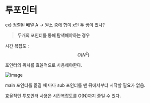 # 투포인터

ex) 정렬된 배열 A -> 원소 중에 합이 x인 두 쌍이 있나?

> **두개의 포인터를 통해 탐색해야하는 경우**

시간 복잡도 : $$O(N^2)$$

포인터의 위치를 효율적으로 사용해야한다.

![image](https://github.com/user-attachments/assets/5f288001-97cc-4b8b-8cf4-6a1865413b34)


main 포인터를 옮길 때 마다 sub 포인터를 맨 뒤에서부터 시작할 필요가 없음.

효율적인 투포인터 사용은 시간복잡도를 O(N)까지 줄일 수 있다.
